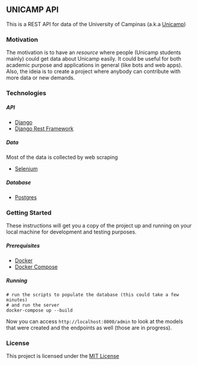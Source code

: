 ## UNICAMP API

This is a REST API for data of the University of Campinas (a.k.a [Unicamp](https://www.unicamp.br/))

### Motivation

The motivation is to have an _resource_ where people (Unicamp students mainly) could get data about Unicamp easily. It could be useful for both academic purpose and applications in general (like bots and web apps). Also, the ideia is to create a project where anybody can contribute with more data or new demands.

### Technologies

##### API

- [Django](https://www.djangoproject.com/)
- [Django Rest Framework](https://www.django-rest-framework.org/)

##### Data

Most of the data is collected by web scraping

- [Selenium](https://selenium-python.readthedocs.io/)

##### Database

- [Postgres](https://www.postgresql.org/)

### Getting Started

These instructions will get you a copy of the project up and running on your local machine for development and testing purposes.

##### Prerequisites

- [Docker](https://www.docker.com/)
- [Docker Compose](https://docs.docker.com/compose/)

##### Running

```shell
# run the scripts to populate the database (this could take a few minutes)
# and run the server
docker-compose up --build
```

Now you can access `http://localhost:8000/admin` to look at the models that were created and the endpoints as well (those are in progress).

### License

This project is licensed under the [MIT License](https://opensource.org/licenses/MIT)
